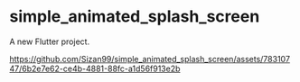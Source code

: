 # simple_animated_splash_screen

A new Flutter project.


https://github.com/Sizan99/simple_animated_splash_screen/assets/78310747/6b2e7e62-ce4b-4881-88fc-a1d56f913e2b
